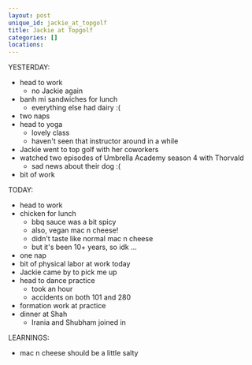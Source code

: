 ```yaml
---
layout: post
unique_id: jackie_at_topgolf
title: Jackie at Topgolf
categories: []
locations: 
---
```


YESTERDAY:
* head to work
  * no Jackie again
* banh mi sandwiches for lunch
  * everything else had dairy :(
* two naps
* head to yoga
  * lovely class
  * haven't seen that instructor around in a while
* Jackie went to top golf with her coworkers
* watched two episodes of Umbrella Academy season 4 with Thorvald
  * sad news about their dog :(
* bit of work

TODAY:
* head to work
* chicken for lunch
  * bbq sauce was a bit spicy
  * also, vegan mac n cheese!
  * didn't taste like normal mac n cheese
  * but it's been 10+ years, so idk ...
* one nap
* bit of physical labor at work today
* Jackie came by to pick me up
* head to dance practice
  * took an hour
  * accidents on both 101 and 280
* formation work at practice
* dinner at Shah
  * Irania and Shubham joined in

LEARNINGS:
* mac n cheese should be a little salty
